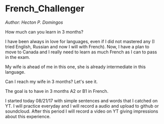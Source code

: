 # French_Challenger  

<i>Author: Hecton P. Domingos</i>

How much can you learn in 3 months?

I have been always in love for languages, even if I did not mastered any (I tried English, Russian and now I will with French).
Now, I have a plan to move to Canada and I really need to learn as 
much French as I can to pass in the exam.

My wife is ahead of me in this one, she is already intermediate in this language.

Can I reach my wife in 3 months? Let's see it.

The goal is to have in 3 months A2 or B1 in French.

I started today 08/21/17 with simple sentences and words that I catched on YT.
I will practice everyday and I will record a audio and upload to github or soundcloud.
After this period I will record a video on YT giving impressions about this experience.